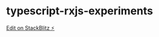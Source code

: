# typescript-rxjs-experiments

[Edit on StackBlitz ⚡️](https://stackblitz.com/edit/typescript-reo6lu)